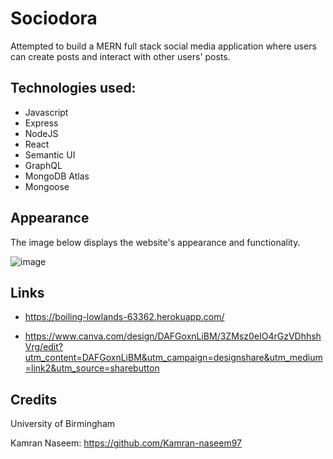 # Sociodora
Attempted to build a MERN full stack social media application where users can create posts and interact with other users' posts.

## Technologies used:

* Javascript
* Express
* NodeJS
* React
* Semantic UI
* GraphQL
* MongoDB Atlas
* Mongoose

## Appearance
The image below displays the website's appearance and functionality.

![image](https://user-images.githubusercontent.com/95111780/179366808-4d4b97f4-02be-4067-a8ea-1b32b508794f.png)


## Links
* https://boiling-lowlands-63362.herokuapp.com/


* https://www.canva.com/design/DAFGoxnLiBM/3ZMsz0eIO4rGzVDhhshVrg/edit?utm_content=DAFGoxnLiBM&utm_campaign=designshare&utm_medium=link2&utm_source=sharebutton


## Credits
University of Birmingham

Kamran Naseem: https://github.com/Kamran-naseem97
